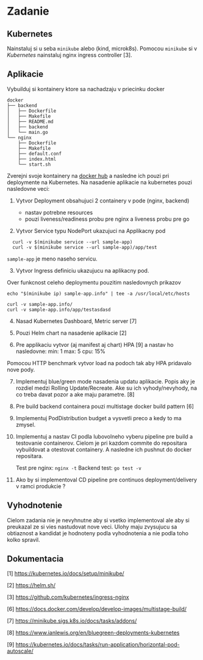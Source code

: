 # Zadanie

## Kubernetes

Nainstaluj si u seba `minikube` alebo (kind, microk8s). Pomocou `minikube` si v _Kubernetes_ nainstaluj nginx ingress controller [3].

## Aplikacie

Vybuilduj si kontainery ktore sa nachadzaju v priecinku docker

```
docker
├── backend
│   ├── Dockerfile
│   ├── Makefile
│   ├── README.md
│   ├── backend
│   └── main.go
└── nginx
    ├── Dockerfile
    ├── Makefile
    ├── default.conf
    ├── index.html
    └── start.sh
```

Zverejni svoje kontainery na [docker hub](https://hub.docker.com/) a nasledne ich pouzi pri
deploymente na Kubernetes. Na nasadenie aplikacie na kubernetes pouzi nasledovne veci:

1) Vytvor Deployment obsahujuci 2 containery v pode (nginx, backend)
    - nastav potrebne resources
    - pouzi liveness/readiness probu pre nginx a liveness probu pre go

2) Vytvor Service typu NodePort ukazujuci na Applikacny pod

  ```
    curl -v $(minikube service --url sample-app)
    curl -v $(minikube service --url sample-app)/app/test
  ```

  `sample-app` je meno naseho servicu.


3) Vytvor Ingress definiciu ukazujucu na aplikacny pod.

Over funkcnost celeho deploymentu pouzitim nasledovnych prikazov

```
echo "$(minikube ip) sample-app.info" | tee -a /usr/local/etc/hosts

curl -v sample-app.info/
curl -v sample-app.info/app/testasdasd
```

4) Nasad Kubernetes Dashboard, Metric server [7]

5) Pouzi Helm chart na nasadenie aplikacie [2]

6) Pre applikaciu vytvor (aj manifest aj chart) HPA [9] a nastav ho nasledovne:
    min: 1
    max: 5
    cpu: 15%

  Pomocou HTTP benchmark vytvor load na podoch tak aby HPA pridavalo nove pody.

7) Implementuj blue/green mode nasadenia updatu aplikacie. Popis aky je rozdiel medzi Rolling Update/Recreate. Ake su ich vyhody/nevyhody, na co treba davat pozor a ake maju parametre. [8]

8) Pre build backend containera pouzi multistage docker build pattern [6]

9) Implementuj PodDistribution budget a vysvetli preco a kedy to ma zmysel.

10) Implementuj a nastav CI podla lubovolneho vyberu pipeline pre build a testovanie containerov.
    Cielom je pri kazdom commite do repositara vybuildovat a otestovat containery. A nasledne ich pushnut do docker repositara.

    Test pre nginx: `nginx -t`
    Backend test: `go test -v`

11) Ako by si implementoval CD pipeline pre continuos deployment/delivery v ramci produkcie ?

## Vyhodnotenie

Cielom zadania nie je nevyhnutne aby si vsetko implementoval ale aby si preukazal ze si vies
nastudovat nove veci. Ulohy maju zvysujucu sa obtiaznost a kandidat je hodnoteny podla
vyhodnotenia a nie podla toho kolko spravil.

## Dokumentacia

[1] https://kubernetes.io/docs/setup/minikube/

[2] https://helm.sh/

[3] https://github.com/kubernetes/ingress-nginx

[6] https://docs.docker.com/develop/develop-images/multistage-build/

[7] https://minikube.sigs.k8s.io/docs/tasks/addons/

[8] https://www.ianlewis.org/en/bluegreen-deployments-kubernetes

[9] https://kubernetes.io/docs/tasks/run-application/horizontal-pod-autoscale/

